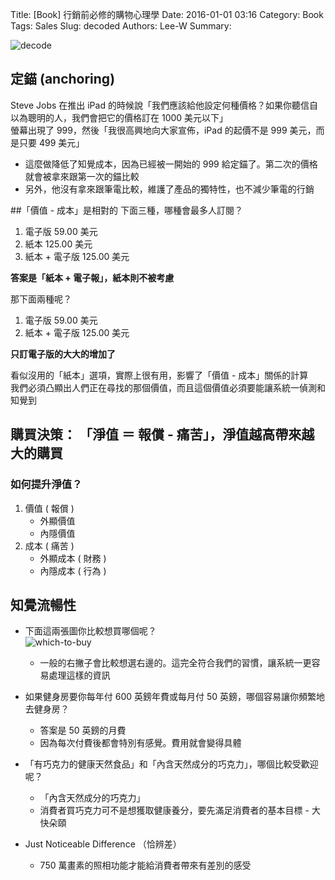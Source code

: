 Title: [Book] 行銷前必修的購物心理學
Date: 2016-01-01 03:16
Category: Book
Tags: Sales
Slug: decoded
Authors: Lee-W
Summary: 


![decode](http://im1.book.com.tw/image/getImage?i=http://www.books.com.tw/img/001/061/88/0010618819.jpg&v=529dcf77&w=348&h=348)

<!--more-->
## 定錨 (anchoring)
Steve Jobs 在推出 iPad 的時候說「我們應該給他設定何種價格？如果你聽信自以為聰明的人，我們會把它的價格訂在 1000 美元以下」  
螢幕出現了 999，然後「我很高興地向大家宣佈，iPad 的起價不是 999 美元，而是只要 499 美元」  

- 這麼做降低了知覺成本，因為已經被一開始的 999 給定錨了。第二次的價格就會被拿來跟第一次的錨比較
- 另外，他沒有拿來跟筆電比較，維護了產品的獨特性，也不減少筆電的行銷

##「價值 - 成本」是相對的
下面三種，哪種會最多人訂閱？  
1. 電子版  	 59.00 美元  
2. 紙本 		125.00 美元   
3. 紙本 + 電子版 125.00 美元  

**答案是「紙本 + 電子報」，紙本則不被考慮**

那下面兩種呢？  
1. 電子版		59.00 美元  
2. 紙本 + 電子版 125.00 美元
	
**只訂電子版的大大的增加了**

看似沒用的「紙本」選項，實際上很有用，影響了「價值 - 成本」關係的計算  
我們必須凸顯出人們正在尋找的那個價值，而且這個價值必須要能讓系統一偵測和知覺到

## 購買決策： 「淨值 ＝ 報償 - 痛苦」，淨值越高帶來越大的購買
### 如何提升淨值？  

1. 價值 ( 報償 )
	- 外顯價值
	- 內隱價值
2. 成本 ( 痛苦 )
	- 外顯成本 ( 財務 )
	- 內隱成本 ( 行為 )

## 知覺流暢性
- 下面這兩張圖你比較想買哪個呢？  
![which-to-buy](http://dalli1xpb6z64.cloudfront.net/content/jcr/38/6/988/F6.large.jpg) 

	- 一般的右撇子會比較想選右邊的。這完全符合我們的習慣，讓系統一更容易處理這樣的資訊

- 如果健身房要你每年付 600 英鎊年費或每月付 50 英鎊，哪個容易讓你頻繁地去健身房？
	- 答案是 50 英鎊的月費
	- 因為每次付費後都會特別有感覺。費用就會變得具體

- 「有巧克力的健康天然食品」和「內含天然成分的巧克力」，哪個比較受歡迎呢？
	- 「內含天然成分的巧克力」
	- 消費者買巧克力可不是想獲取健康養分，要先滿足消費者的基本目標 - 大快朵頤

- Just Noticeable Difference （恰辨差）
	- 750 萬畫素的照相功能才能給消費者帶來有差別的感受 